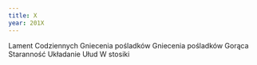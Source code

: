 ```yaml
---
title: X
year: 201X
---
```


Lament
Codziennych
Gniecenia pośladków
Gniecenia pośladków
Gorąca
Staranność
Układanie
Ułud
W stosiki
